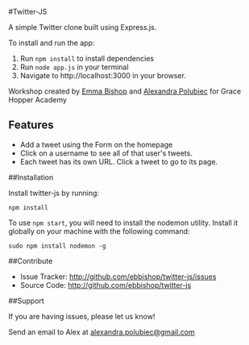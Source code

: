 #Twitter-JS

A simple Twitter clone built using Express.js.

To install and run the app:
  1. Run `npm install` to install dependencies
  1. Run `node app.js` in your terminal
  2. Navigate to http://localhost:3000 in your browser.

Workshop created by [Emma Bishop](http://www.github.com/ebbishop) and [Alexandra Polubiec](http://www.github.com/paloobi) for Grace Hopper Academy

## Features

- Add a tweet using the Form on the homepage
- Click on a username to see all of that user's tweets.
- Each tweet has its own URL. Click a tweet to go to its page.

##Installation

Install twitter-js by running:

    npm install

To use `npm start`, you will need to install the nodemon utility. Install it globally on your machine with the following command:

```
sudo npm install nodemon -g
```

##Contribute

- Issue Tracker: http://github.com/ebbishop/twitter-js/issues
- Source Code: http://github.com/ebbishop/twitter-js

##Support

If you are having issues, please let us know!

Send an email to Alex at alexandra.polubiec@gmail.com
